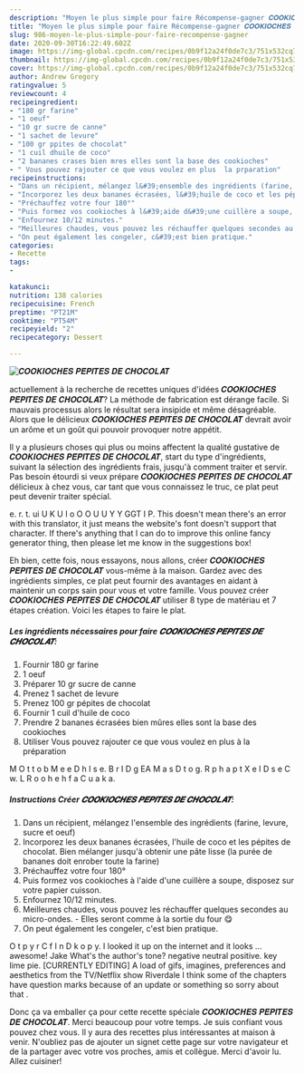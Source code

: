 ```yaml
---
description: "Moyen le plus simple pour faire Récompense-gagner 𝑪𝑶𝑶𝑲𝑰𝑶𝑪𝑯𝑬𝑺 𝑷𝑬́𝑷𝑰𝑻𝑬𝑺 𝑫𝑬 𝑪𝑯𝑶𝑪𝑶𝑳𝑨𝑻"
title: "Moyen le plus simple pour faire Récompense-gagner 𝑪𝑶𝑶𝑲𝑰𝑶𝑪𝑯𝑬𝑺 𝑷𝑬́𝑷𝑰𝑻𝑬𝑺 𝑫𝑬 𝑪𝑯𝑶𝑪𝑶𝑳𝑨𝑻"
slug: 986-moyen-le-plus-simple-pour-faire-recompense-gagner
date: 2020-09-30T16:22:49.602Z
image: https://img-global.cpcdn.com/recipes/0b9f12a24f0de7c3/751x532cq70/𝑪𝑶𝑶𝑲𝑰𝑶𝑪𝑯𝑬𝑺-𝑷𝑬́𝑷𝑰𝑻𝑬𝑺-𝑫𝑬-𝑪𝑯𝑶𝑪𝑶𝑳𝑨𝑻-photo-principale-de-la-recette.jpg
thumbnail: https://img-global.cpcdn.com/recipes/0b9f12a24f0de7c3/751x532cq70/𝑪𝑶𝑶𝑲𝑰𝑶𝑪𝑯𝑬𝑺-𝑷𝑬́𝑷𝑰𝑻𝑬𝑺-𝑫𝑬-𝑪𝑯𝑶𝑪𝑶𝑳𝑨𝑻-photo-principale-de-la-recette.jpg
cover: https://img-global.cpcdn.com/recipes/0b9f12a24f0de7c3/751x532cq70/𝑪𝑶𝑶𝑲𝑰𝑶𝑪𝑯𝑬𝑺-𝑷𝑬́𝑷𝑰𝑻𝑬𝑺-𝑫𝑬-𝑪𝑯𝑶𝑪𝑶𝑳𝑨𝑻-photo-principale-de-la-recette.jpg
author: Andrew Gregory
ratingvalue: 5
reviewcount: 4
recipeingredient:
- "180 gr farine"
- "1 oeuf"
- "10 gr sucre de canne"
- "1 sachet de levure"
- "100 gr ppites de chocolat"
- "1 cuil dhuile de coco"
- "2 bananes crases bien mres elles sont la base des cookioches"
- " Vous pouvez rajouter ce que vous voulez en plus  la prparation"
recipeinstructions:
- "Dans un récipient, mélangez l&#39;ensemble des ingrédients (farine, levure, sucre et oeuf)"
- "Incorporez les deux bananes écrasées, l&#39;huile de coco et les pépites de chocolat. Bien mélanger jusqu&#39;à obtenir une pâte lisse (la purée de bananes doit enrober toute la farine)"
- "Préchauffez votre four 180°"
- "Puis formez vos cookioches à l&#39;aide d&#39;une cuillère a soupe, disposez sur votre papier cuisson."
- "Enfournez 10/12 minutes."
- "Meilleures chaudes, vous pouvez les réchauffer quelques secondes au micro-ondes. Elles seront comme à la sortie du four 😋"
- "On peut également les congeler, c&#39;est bien pratique."
categories:
- Recette
tags:
- 

katakunci:  
nutrition: 138 calories
recipecuisine: French
preptime: "PT21M"
cooktime: "PT54M"
recipeyield: "2"
recipecategory: Dessert

---
```



![𝑪𝑶𝑶𝑲𝑰𝑶𝑪𝑯𝑬𝑺 𝑷𝑬́𝑷𝑰𝑻𝑬𝑺 𝑫𝑬 𝑪𝑯𝑶𝑪𝑶𝑳𝑨𝑻](https://img-global.cpcdn.com/recipes/0b9f12a24f0de7c3/751x532cq70/𝑪𝑶𝑶𝑲𝑰𝑶𝑪𝑯𝑬𝑺-𝑷𝑬́𝑷𝑰𝑻𝑬𝑺-𝑫𝑬-𝑪𝑯𝑶𝑪𝑶𝑳𝑨𝑻-photo-principale-de-la-recette.jpg)

actuellement à la recherche de recettes uniques d'idées 𝑪𝑶𝑶𝑲𝑰𝑶𝑪𝑯𝑬𝑺 𝑷𝑬́𝑷𝑰𝑻𝑬𝑺 𝑫𝑬 𝑪𝑯𝑶𝑪𝑶𝑳𝑨𝑻? La méthode de fabrication est dérange facile. Si mauvais processus alors le résultat sera insipide et même désagréable. Alors que le délicieux 𝑪𝑶𝑶𝑲𝑰𝑶𝑪𝑯𝑬𝑺 𝑷𝑬́𝑷𝑰𝑻𝑬𝑺 𝑫𝑬 𝑪𝑯𝑶𝑪𝑶𝑳𝑨𝑻 devrait avoir un arôme et un goût qui pouvoir provoquer notre appétit.

Il y a plusieurs choses qui plus ou moins affectent la qualité gustative de 𝑪𝑶𝑶𝑲𝑰𝑶𝑪𝑯𝑬𝑺 𝑷𝑬́𝑷𝑰𝑻𝑬𝑺 𝑫𝑬 𝑪𝑯𝑶𝑪𝑶𝑳𝑨𝑻, start du type d'ingrédients, suivant la sélection des ingrédients frais, jusqu'à comment traiter et servir. Pas besoin étourdi si veux prépare 𝑪𝑶𝑶𝑲𝑰𝑶𝑪𝑯𝑬𝑺 𝑷𝑬́𝑷𝑰𝑻𝑬𝑺 𝑫𝑬 𝑪𝑯𝑶𝑪𝑶𝑳𝑨𝑻 délicieux à chez vous, car tant que vous connaissez le truc, ce plat peut peut devenir traiter spécial.

e. r. t. ui U K U I o O O U U Y Y GGT I P. This doesn&#39;t mean there&#39;s an error with this translator, it just means the website&#39;s font doesn&#39;t support that character. If there&#39;s anything that I can do to improve this online fancy generator thing, then please let me know in the suggestions box!


Eh bien, cette fois, nous essayons, nous allons, créer 𝑪𝑶𝑶𝑲𝑰𝑶𝑪𝑯𝑬𝑺 𝑷𝑬́𝑷𝑰𝑻𝑬𝑺 𝑫𝑬 𝑪𝑯𝑶𝑪𝑶𝑳𝑨𝑻 vous-même à la maison. Gardez avec des ingrédients simples, ce plat peut fournir des avantages en aidant à maintenir un corps sain pour vous et votre famille. Vous pouvez créer 𝑪𝑶𝑶𝑲𝑰𝑶𝑪𝑯𝑬𝑺 𝑷𝑬́𝑷𝑰𝑻𝑬𝑺 𝑫𝑬 𝑪𝑯𝑶𝑪𝑶𝑳𝑨𝑻 utiliser 8 type de matériau et 7 étapes création. Voici les étapes to faire le plat.

<!--inarticleads1-->

##### Les ingrédients nécessaires pour faire 𝑪𝑶𝑶𝑲𝑰𝑶𝑪𝑯𝑬𝑺 𝑷𝑬́𝑷𝑰𝑻𝑬𝑺 𝑫𝑬 𝑪𝑯𝑶𝑪𝑶𝑳𝑨𝑻:

1. Fournir 180 gr farine
1.  1 oeuf
1. Préparer 10 gr sucre de canne
1. Prenez 1 sachet de levure
1. Prenez 100 gr pépites de chocolat
1. Fournir 1 cuil d&#39;huile de coco
1. Prendre 2 bananes écrasées bien mûres elles sont la base des cookioches
1. Utiliser  Vous pouvez rajouter ce que vous voulez en plus à la préparation


M O t t o b M e e D h I s e. B r I D g EA M a s D t o g. R p h a p t X e I D s e C w. L R o o h e h f a C u a k a. 

<!--inarticleads2-->

##### Instructions Créer 𝑪𝑶𝑶𝑲𝑰𝑶𝑪𝑯𝑬𝑺 𝑷𝑬́𝑷𝑰𝑻𝑬𝑺 𝑫𝑬 𝑪𝑯𝑶𝑪𝑶𝑳𝑨𝑻:

1. Dans un récipient, mélangez l&#39;ensemble des ingrédients (farine, levure, sucre et oeuf)
1. Incorporez les deux bananes écrasées, l&#39;huile de coco et les pépites de chocolat. Bien mélanger jusqu&#39;à obtenir une pâte lisse (la purée de bananes doit enrober toute la farine)
1. Préchauffez votre four 180°
1. Puis formez vos cookioches à l&#39;aide d&#39;une cuillère a soupe, disposez sur votre papier cuisson.
1. Enfournez 10/12 minutes.
1. Meilleures chaudes, vous pouvez les réchauffer quelques secondes au micro-ondes. - Elles seront comme à la sortie du four 😋
1. On peut également les congeler, c&#39;est bien pratique.


O t p y r C f I n D k o p y. I looked it up on the internet and it looks … awesome! Jake What&#39;s the author&#39;s tone? negative neutral positive. key lime pie. [CURRENTLY EDITING] A load of gifs, imagines, preferences and aesthetics from the TV/Netflix show Riverdale I think some of the chapters have question marks because of an update or something so sorry about that ‍. 


Donc ça va emballer ça pour cette recette spéciale 𝑪𝑶𝑶𝑲𝑰𝑶𝑪𝑯𝑬𝑺 𝑷𝑬́𝑷𝑰𝑻𝑬𝑺 𝑫𝑬 𝑪𝑯𝑶𝑪𝑶𝑳𝑨𝑻. Merci beaucoup pour votre temps. Je suis confiant vous pouvez chez vous. Il y aura des recettes plus  intéressantes at maison à venir. N'oubliez pas de ajouter un signet cette page sur votre navigateur et de la partager avec votre vos proches, amis et collègue. Merci d'avoir lu. Allez cuisiner!
